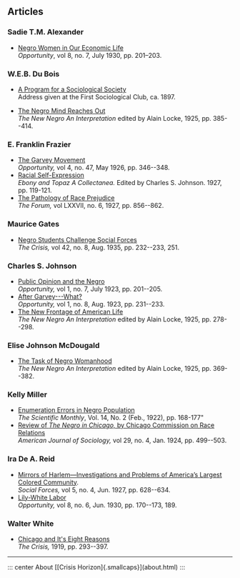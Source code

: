 


## Articles


### Sadie T.M. Alexander
* [Negro Women in Our Economic Life](articles/negro_women.html)<br><em>Opportunity</em>, vol 8, no. 7, July 1930, pp. 201–203.


### W.E.B. Du Bois
* [A Program for a Sociological Society](articles/program.html)<br>Address given at the First Sociological Club, ca. 1897.
<!--* "[The African Roots of War.](articles/african_roots_of_war.html)" <em>The Atlantic Monthly,</em> May, 1915, pp. 707--714.-->
* [The Negro Mind Reaches Out](articles/reaches.html)<br><em>The New Negro An Interpretation</em> edited by Alain Locke, 1925, pp. 385--414.<br>
<!--* <blockquote>And thus again in 1924 as in 1899 I seem to see the problem of the 20th century as the Problem of the Color Line.</blockquote>-->

### E. Franklin Frazier
* [The Garvey Movement](articles/garvey.html)<br> <em>Opportunity,</em> vol 4, no. 47, May 1926, pp. 346--348.
* [Racial Self-Expression](articles/selfexpression.html)<br><em>Ebony and Topaz A Collectanea.</em> Edited by Charles S. Johnson. 1927, pp. 119-121.
* [The Pathology of Race Prejudice](articles/pathology.html)<br> <em>The Forum,</em> vol LXXVII, no. 6, 1927, pp. 856--862.

### Maurice Gates
* [Negro Students Challenge Social&nbsp;Forces](articles/students_challenge.html)<br>  <em>The Crisis,</em> vol 42, no. 8, Aug. 1935, pp. 232--233, 251.

### Charles S. Johnson
* [Public Opinion and the Negro](articles/public_opinion.html)<br> <em>Opportunity,</em> vol 1, no. 7, July 1923, pp.  201--205.
* [After Garvey---What?](articles/after_garvey.html)<br> <em>Opportunity,</em> vol 1, no. 8, Aug. 1923, pp.  231--233.
* [The New Frontage of American Life](articles/frontage.html)<br> <em>The New Negro An Interpretation</em> edited by Alain Locke, 1925, pp. 278--298.

### Elise Johnson McDougald
* [The Task of Negro Womanhood](articles/womanhood.html)<br> <em>The New Negro An Interpretation</em> edited by Alain Locke, 1925, pp. 369--382.

### Kelly Miller
* [Enumeration Errors in Negro Population](articles/enumeration.html)<br>
*The Scientific Monthly*, Vol. 14, No. 2 (Feb., 1922), pp. 168-177"
* [Review of <em>The&nbsp;Negro&nbsp;in&nbsp;Chicago,</em> by Chicago Commission on Race Relations](articles/negro_in_chicago.html)<br><em>American Journal of Sociology,</em> vol 29, no. 4, Jan. 1924, pp. 499--503.

### Ira De A. Reid
* [Mirrors of Harlem—Investigations and Problems of America’s Largest Colored Community](articles/mirrors_of_harlem.html).<br> <em>Social Forces,</em> vol 5, no. 4, Jun. 1927, pp. 628--634.
* [Lily-White Labor](articles/lilywhite.html)<br> <em>Opportunity,</em> vol 8, no. 6, Jun. 1930, pp. 170--173, 189.


### Walter White
* [Chicago and It's Eight Reasons](articles/chicago.html)<br><em>The Crisis,</em> 1919, pp. 293--397.



<hr>
::: center
About [[Crisis Horizon]{.smallcaps}](about.html)
:::